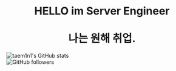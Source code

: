 <h1 align = "center"> HELLO im Server Engineer <br><br>
나는 원해 취업. 
</h1>


![taem1n1's GitHub stats](https://github-readme-stats.vercel.app/api?username=TeMlN&show_icons=true&theme=radical)<br>![GitHub followers](https://img.shields.io/github/followers/TeMlN?style=social)
